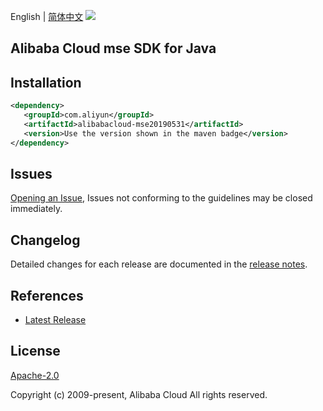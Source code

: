 English | [简体中文](README-CN.md)
![](https://aliyunsdk-pages.alicdn.com/icons/AlibabaCloud.svg)

## Alibaba Cloud mse SDK for Java

## Installation

```xml
<dependency>
   <groupId>com.aliyun</groupId>
   <artifactId>alibabacloud-mse20190531</artifactId>
   <version>Use the version shown in the maven badge</version>
</dependency>
```

## Issues
[Opening an Issue](https://github.com/aliyun/alibabacloud-java-async-sdk/issues/new), Issues not conforming to the guidelines may be closed immediately.

## Changelog
Detailed changes for each release are documented in the [release notes](./ChangeLog.txt).

## References
* [Latest Release](https://github.com/aliyun/alibabacloud-async-java-sdk/)

## License
[Apache-2.0](http://www.apache.org/licenses/LICENSE-2.0)

Copyright (c) 2009-present, Alibaba Cloud All rights reserved.